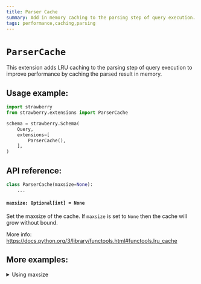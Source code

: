 ```yaml
---
title: Parser Cache
summary: Add in memory caching to the parsing step of query execution.
tags: performance,caching,parsing
---
```


# `ParserCache`

This extension adds LRU caching to the parsing step of query execution to
improve performance by caching the parsed result in memory.

## Usage example:

```python
import strawberry
from strawberry.extensions import ParserCache

schema = strawberry.Schema(
    Query,
    extensions=[
        ParserCache(),
    ],
)
```

## API reference:

```python
class ParserCache(maxsize=None):
    ...
```

#### `maxsize: Optional[int] = None`

Set the maxsize of the cache. If `maxsize` is set to `None` then the cache will
grow without bound.

More info: https://docs.python.org/3/library/functools.html#functools.lru_cache

## More examples:

<details>
  <summary>Using maxsize</summary>

```python
import strawberry
from strawberry.extensions import ParserCache

schema = strawberry.Schema(
    Query,
    extensions=[
        ParserCache(maxsize=100),
    ],
)
```

</details>

